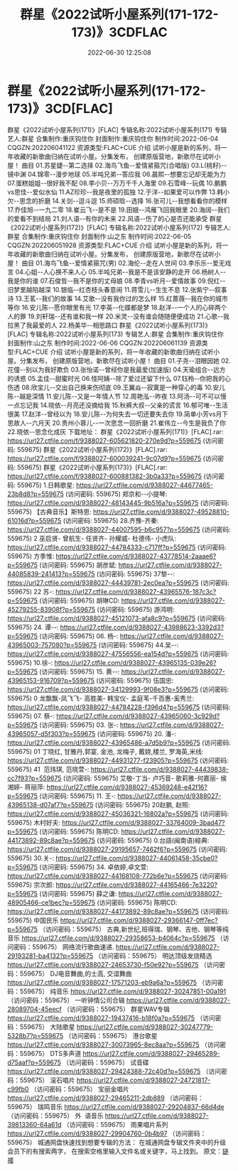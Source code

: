 ﻿---
title: 群星《2022试听小屋系列(171-172-173)》3CDFLAC
date: 2022-06-30 12:25:08
categories: APE、FLAC、MP3
tags: 华语中文
---
# 群星《2022试听小屋系列(171-172-173)》3CD[FLAC]

群星《2022试听小屋系列(171)》[FLAC]
专辑名称:2022试听小屋系列(171)
专辑艺人:群星
合集制作:重庆钩住你
封面制作:重庆钩住你
制作时间:2022-06-04
CQGZN:202206041122
资源类型:FLAC+CUE
介绍
试听小屋是新的系列，将一年收藏的新歌曲归纳在试听小屋。分集发布，
创建原版营地，新歌尽在试听小屋！
曲目
01.苏星婕--第二选择
02.海鸟飞鱼--爱情紧箍咒(合唱版)
03.L(桃籽)--镜中渊
04.锦零--漫步地球
05.半吨兄弟--答应我
06.晨熙--想要忘记却无能为力
07.蛋糕姐姐--很好我不配
08.李小贝--万万千千人海里
09.石雪峰--玩偶
10.鹏鹏vs思佳--爱似水仙
11.AZ珍珍--我是夜里的孤独
12.于洋--如果爱可以作弊
13.韩小欠--思念的折磨
14.关剑--逗斗逗
15.师硕晗--选择
16.张可儿--我想看看你的模样
17.乔佳旭--一九二零
18.崔云飞--是不是
19.田娥--鸿雁飞回我眼里
20.海阔--我们的爱看不到结局
21.刘人语--有你的未来
22.风语--伤了的心是否还能承受
群星《2022试听小屋系列(172)》[FLAC]
专辑名称:2022试听小屋系列(172)
专辑艺人:群星
合集制作:重庆钩住你
封面制作:山之东
制作时间:2022-06-05
CQGZN:202206051928
资源类型:FLAC+CUE
介绍
试听小屋是新的系列，将一年收藏的新歌曲归纳在试听小屋。分集发布，
创建原版营地，新歌尽在试听小屋！
曲目
01.海鸟飞鱼--爱情紧箍咒(男)
02.海伦--走在人世间
03.李乐乐--爱无戏言
04.心姐--人心换不来人心
05.半吨兄弟--我是不是该安静的走开
06.杨树人--我是你的谁
07.石俊哲--我不是你的丈母娘
08.李青vs听月--爱情故事
09.倪红--旧梦里越陷越深
10.银临--红杏枝头春意闹
11.蒋雪儿--生生不息
12.张紫宁--叙事诗
13.王茗--我们的故事
14.艾歌--没有我你过的怎么样
15.红蔷薇--我在你的城市等你
16.安儿陈--愿你眼里有光
17.李英--化蝶都是梦
18.赵洋--一个人的心碎两个人的罪
19.刘轩瑞--还有谁和我一样
20.米灵--没有谁会随随便便成功
21.心歌--我拉黑了我最爱的人
22.杨美华--相思路口
群星《2022试听小屋系列(173)》[FLAC]
专辑名称:2022试听小屋系列(173)
专辑艺人:群星
合集制作:重庆钩住你
封面制作:山之东
制作时间:2022-06-06
CQGZN:202206061139
资源类型:FLAC+CUE
介绍
试听小屋是新的系列，将一年收藏的新歌曲归纳在试听小屋。分集发布，
创建原版营地，新歌尽在试听小屋！
曲目
01.子尧--泪眼因她
02.花僮--别以为我好欺负
03.张怡诺--曾经你是我最爱(加速版)
04.天瑜组合--远方的诱惑
05.孟佳--甜蜜时光
06.怪阿姨--除了爱过还留下什么
07.钰柃--你把我的心伤透
08.欣宝儿--交出自己换来伤彻底
09.王翼焱--寂寞是一种穿心的毒
10.安儿陈--越是深情
11.安儿陈--又是一年情人节
12.周艳泓--昨夜
13.阿汤--可不可以慢一点忘记我
14.晓依--月亮还没摘给我
15.秋裤大叔--父亲的谎言
16.郁可唯--生活很美
17.赵洋--曾经以为
18.安儿陈--为何失去一切还要失去你
19.简单小芳vs月下思故人--六月天
20.贵州小蓉儿--一次思念一回折磨
21.崔伟立--今生是我负了你
22.晓依--思念化成灰
下载地址：
群星《2022试听小屋系列(171)》[FLAC].rar: https://url27.ctfile.com/f/9388027-605621820-270e9d?p=559675
(访问密码: 559675)
群星《2022试听小屋系列(172)》[FLAC].rar: https://url27.ctfile.com/f/9388027-600039241-9c07d9?p=559675
(访问密码: 559675)
群星《2022试听小屋系列(173)》[FLAC].rar: https://url27.ctfile.com/f/9388027-600881382-3b0a33?p=559675
(访问密码: 559675)
1.日韩歌星: https://url27.ctfile.com/d/9388027-44677465-23b8d8?p=559675
(访问密码: 559675)
郑京和--小提琴: https://url27.ctfile.com/d/9388027-48143445-9b516a?p=559675
(访问密码: 559675)
【古典音乐】斯特恩: https://url27.ctfile.com/d/9388027-49528810-61016d?p=559675
(访问密码: 559675)
28.齐豫-齐秦: https://url27.ctfile.com/d/9388027-44007595-b6c957?p=559675
(访问密码: 559675)
2 巫启贤- 曾航生- 任贤齐- 孙耀威- 杜德伟- 小虎队: https://url27.ctfile.com/d/9388027-44784333-c717ff?p=559675
(访问密码: 559675)
方季惟: https://url27.ctfile.com/d/9388027-43778514-2aaae6?p=559675
(访问密码: 559675)
胡彦斌: https://url27.ctfile.com/d/9388027-44085839-241413?p=559675
(访问密码: 559675)
37黎--: https://url27.ctfile.com/d/9388027-44439781-2ec0ea?p=559675
(访问密码: 559675)
22 苏-: https://url27.ctfile.com/d/9388027-43965576-187c3c?p=559675
(访问密码: 559675)
胡琳CD: https://url27.ctfile.com/d/9388027-45279255-83908f?p=559675
(访问密码: 559675)
游鸿明: https://url27.ctfile.com/d/9388027-45121073-afa8c9?p=559675
(访问密码: 559675)
24. 谭--: https://url27.ctfile.com/d/9388027-43988623-3392d3?p=559675
(访问密码: 559675)
06. 杨-: https://url27.ctfile.com/d/9388027-43965003-757080?p=559675
(访问密码: 559675)
44.吴--: https://url27.ctfile.com/d/9388027-47556556-ea154d?p=559675
(访问密码: 559675)
10.徐-: https://url27.ctfile.com/d/9388027-43965135-039e26?p=559675
(访问密码: 559675)
15. 黄--: https://url27.ctfile.com/d/9388027-43965153-916709?p=559675
(访问密码: 559675)
伍国忠: https://url27.ctfile.com/d/9388027-34129993-9f08e3?p=559675
(访问密码: 559675)
0 龙飘飘-凤飞飞- 高胜美- 韩宝仪- 孟庭苇-千百惠-奚秀兰: https://url27.ctfile.com/d/9388027-44784228-f396d4?p=559675
(访问密码: 559675)
07. 蔡-: https://url27.ctfile.com/d/9388027-43965060-3c929d?p=559675
(访问密码: 559675)
03. 张-: https://url27.ctfile.com/d/9388027-43965057-d5f303?p=559675
(访问密码: 559675)
20. 潘-: https://url27.ctfile.com/d/9388027-43965486-a7d5b9?p=559675
(访问密码: 559675)
01 丁晓红, 甘雅丹,郭宴, 金池, 龙梅子, 戴娆,楼兰, 罗海英,米线: https://url27.ctfile.com/d/9388027-44931277-f23905?p=559675
(访问密码: 559675)
41  范玮琪, 范晓萱-: https://url27.ctfile.com/d/9388027-44439838-cc7f93?p=559675
(访问密码: 559675)
艾敬-丁当- 卢巧音- 歌莉雅-何嘉丽- 侯湘婷- 蒋丽萍: https://url27.ctfile.com/d/9388027-45369248-e42f16?p=559675
(访问密码: 559675)
11. 王-: https://url27.ctfile.com/d/9388027-43965138-d07af7?p=559675
(访问密码: 559675)
20赵鹏, 赵照: https://url27.ctfile.com/d/9388027-45036321-16802a?p=559675
(访问密码: 559675)
木村好夫: https://url27.ctfile.com/d/9388027-33764009-3bad47?p=559675
(访问密码: 559675)
陈明CD:
https://url27.ctfile.com/d/9388027-44173892-89c8ae?p=559675
(访问密码:
559675)
0.台語(闽南语)經典: https://url27.ctfile.com/d/9388027-29195657-7462f6?p=559675
(访问密码: 559675)
30.关-: https://url27.ctfile.com/d/9388027-44061458-35cbe0?p=559675
(访问密码: 559675)
34. 卓依婷,卓文萱: https://url27.ctfile.com/d/9388027-44168108-772b6e?p=559675
(访问密码: 559675)
宗次郎: https://url27.ctfile.com/d/9388027-44165466-7e3220?p=559675
(访问密码: 559675)
薛之谦: https://url27.ctfile.com/d/9388027-48905466-ce1bec?p=559675
(访问密码: 559675)
陈明CD: https://url27.ctfile.com/d/9388027-44173892-89c8ae?p=559675
(访问密码: 559675)
中国民乐
https://url27.ctfile.com/d/9388027-29366147-0ff7ec?p=559675
（访问密码：559675）
古典,新世纪,班得瑞、钢琴、吉他、钢琴等纯音乐
https://url27.ctfile.com/d/9388027-29358653-b4064c?p=559675
（访问密码：559675）
网络流行歌曲速递.
https://url27.ctfile.com/d/9388027-29193281-ba4132?p=559675
（访问密码：559675）
明达顶级发烧精选
https://url27.ctfile.com/d/9388027-24653730-f50e92?p=559675
（访问密码：559675）
DJ电音舞曲,的士高, 交谊舞曲
https://url27.ctfile.com/d/9388027-17571203-eb9a6a?p=559675
（访问密码：559675）
纯音乐
https://url27.ctfile.com/d/9388027-30247851-00a191
（访问密码：559675）
一听钟情公司合辑
https://url27.ctfile.com/d/9388027-28089704-45eecf
（访问密码：559675）
群星WAV专辑
https://url27.ctfile.com/d/9388027-19437416-b18f0a?p=559675
（访问密码：559675）
大陆歌星
https://url27.ctfile.com/d/9388027-30247779-5328b7?p=559675
（访问密码：559675）
港台歌星
https://url27.ctfile.com/d/9388027-30073965-8ec8aa?p=559675
（访问密码：559675）
DTS多声道
https://url27.ctfile.com/d/9388027-29465289-d75aaf?p=559675
（访问密码：559675）
试音碟
https://url27.ctfile.com/d/9388027-29424388-72c40d?p=559675
（访问密码：559675）
滚石唱片
https://url27.ctfile.com/d/9388027-24721817-c99fb0
（访问密码：559675）
宝丽金唱片
https://url27.ctfile.com/d/9388027-29465211-2db889
（访问密码：559675）
瑞鸣音乐
https://url27.ctfile.com/d/9388027-29204837-66d4de
（访问密码：559675）
外  语音乐
https://url27.ctfile.com/d/9388027-39813360-64a61d
（访问密码：559675）
雨果唱片系列
https://url27.ctfile.com/d/9388027-29904760-0b4b97
（访问密码：559675）
城通网盘快速找到想要专辑的方法：
在城通网盘专辑文件夹中的升级会员下的有搜索两字，
在搜索空格里输入文件名或关键字，马上找到。
原文：[链接](https://blog.sina.com.cn/s/blog_1647c7e7601030y27.html)